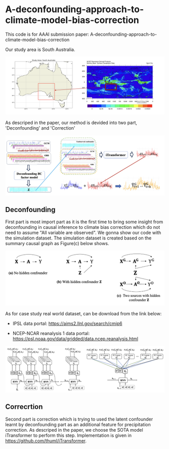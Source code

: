 # A-deconfounding-approach-to-climate-model-bias-correction

This code is for AAAI submission paper: A-deconfounding-approach-to-climate-model-bias-correction

Our study area is South Australia.

![Figure](figures/Study_area_NCEP_final.png)



As descriped in the paper, our method is devided into two part, 'Deconfounding' and 'Correction'

![Figure1](figures/Process_final.png)


## Deconfounding

First part is most import part as it is the first time to bring some insight from deconfounding in causal inference to climate bias correction
which do not need to assume "All variable are observed". We gonna show our code with the simulation dataset. The simulation dataset is created 
based on the summary causal graph as Figure(c) below shows.


![Figure2](figures/Summary%20causal%20graph_final.png)

As for case study real world dataset, can be download from the link below:

- IPSL data portal: https://aims2.llnl.gov/search/cmip6

- NCEP-NCAR reanalysis 1 data portal: https://psl.noaa.gov/data/gridded/data.ncep.reanalysis.html

![factor model](figures/factor%20model.png)
  

## Correcrtion

Second part is correction which is trying to used the latent confounder learnt by deconfounding part as an additional feature for precipitation 
correction. As descriped in the paper, we choose the SOTA model iTransformer to perform this step. Implementation is given in https://github.com/thuml/iTransformer.

